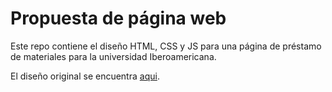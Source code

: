 # Propuesta de página web
  
Este repo contiene el diseño HTML, CSS y JS para una página de préstamo de materiales para la universidad Iberoamericana.  
  
El diseño original se encuentra [aqui](http://enlinea.uia.mx/reservaprestamoequipo/ingenierias/login.cfm).

